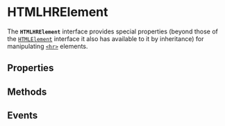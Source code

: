 # HTMLHRElement

<div class='overview'>The <strong><code>HTMLHRElement</code></strong> interface provides special properties (beyond those of the <a href="/en-US/docs/Web/API/HTMLElement" title="The HTMLElement interface represents any HTML element. Some elements directly implement this interface, while others implement it via an interface that inherits it."><code>HTMLElement</code></a> interface it also has available to it by inheritance) for manipulating <a href="/en-US/docs/Web/HTML/Element/hr" title="The HTML <hr> element represents a thematic break between paragraph-level elements: for example, a change of scene in a story, or a shift of topic within a section."><code>&lt;hr&gt;</code></a> elements.</div>

## Properties

<ul class="items properties">

</ul>

## Methods

<ul class="items methods">

</ul>

## Events
